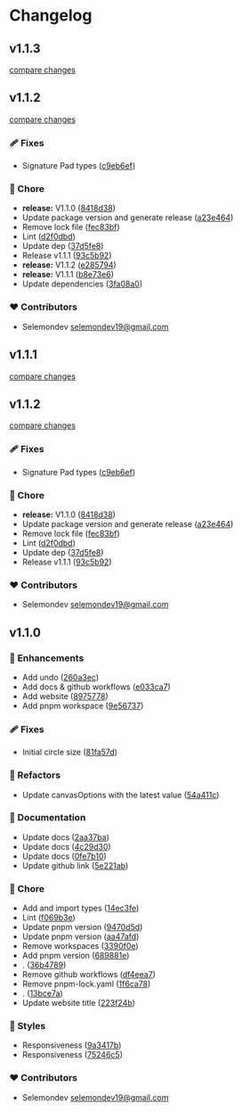 # Changelog


## v1.1.3

[compare changes](https://github.com/selemondev/vue3-signature-pad/compare/v1.1.2...v1.1.3)

## v1.1.2

[compare changes](https://github.com/selemondev/vue3-signature-pad/compare/v1.1.0...v1.1.2)

### 🩹 Fixes

- Signature Pad types ([c9eb6ef](https://github.com/selemondev/vue3-signature-pad/commit/c9eb6ef))

### 🏡 Chore

- **release:** V1.1.0 ([8418d38](https://github.com/selemondev/vue3-signature-pad/commit/8418d38))
- Update package version and generate release ([a23e464](https://github.com/selemondev/vue3-signature-pad/commit/a23e464))
- Remove lock file ([fec83bf](https://github.com/selemondev/vue3-signature-pad/commit/fec83bf))
- Lint ([d2f0dbd](https://github.com/selemondev/vue3-signature-pad/commit/d2f0dbd))
- Update dep ([37d5fe8](https://github.com/selemondev/vue3-signature-pad/commit/37d5fe8))
- Release v1.1.1 ([93c5b92](https://github.com/selemondev/vue3-signature-pad/commit/93c5b92))
- **release:** V1.1.2 ([e285794](https://github.com/selemondev/vue3-signature-pad/commit/e285794))
- **release:** V1.1.1 ([b8e73e6](https://github.com/selemondev/vue3-signature-pad/commit/b8e73e6))
- Update dependencies ([3fa08a0](https://github.com/selemondev/vue3-signature-pad/commit/3fa08a0))

### ❤️ Contributors

- Selemondev <selemondev19@gmail.com>

## v1.1.1

[compare changes](https://github.com/selemondev/vue3-signature-pad/compare/v1.1.2...v1.1.1)

## v1.1.2

[compare changes](https://github.com/selemondev/vue3-signature-pad/compare/v1.1.0...v1.1.2)

### 🩹 Fixes

- Signature Pad types ([c9eb6ef](https://github.com/selemondev/vue3-signature-pad/commit/c9eb6ef))

### 🏡 Chore

- **release:** V1.1.0 ([8418d38](https://github.com/selemondev/vue3-signature-pad/commit/8418d38))
- Update package version and generate release ([a23e464](https://github.com/selemondev/vue3-signature-pad/commit/a23e464))
- Remove lock file ([fec83bf](https://github.com/selemondev/vue3-signature-pad/commit/fec83bf))
- Lint ([d2f0dbd](https://github.com/selemondev/vue3-signature-pad/commit/d2f0dbd))
- Update dep ([37d5fe8](https://github.com/selemondev/vue3-signature-pad/commit/37d5fe8))
- Release v1.1.1 ([93c5b92](https://github.com/selemondev/vue3-signature-pad/commit/93c5b92))

### ❤️ Contributors

- Selemondev <selemondev19@gmail.com>

## v1.1.0


### 🚀 Enhancements

- Add undo ([260a3ec](https://github.com/selemondev/vue3-signature-pad/commit/260a3ec))
- Add docs & github workflows ([e033ca7](https://github.com/selemondev/vue3-signature-pad/commit/e033ca7))
- Add website ([8975778](https://github.com/selemondev/vue3-signature-pad/commit/8975778))
- Add pnpm workspace ([9e56737](https://github.com/selemondev/vue3-signature-pad/commit/9e56737))

### 🩹 Fixes

- Initial circle size ([81fa57d](https://github.com/selemondev/vue3-signature-pad/commit/81fa57d))

### 💅 Refactors

- Update canvasOptions with the latest value ([54a411c](https://github.com/selemondev/vue3-signature-pad/commit/54a411c))

### 📖 Documentation

- Update docs ([2aa37ba](https://github.com/selemondev/vue3-signature-pad/commit/2aa37ba))
- Update docs ([4c29d30](https://github.com/selemondev/vue3-signature-pad/commit/4c29d30))
- Update docs ([0fe7b10](https://github.com/selemondev/vue3-signature-pad/commit/0fe7b10))
- Update github link ([5e221ab](https://github.com/selemondev/vue3-signature-pad/commit/5e221ab))

### 🏡 Chore

- Add and import types ([14ec3fe](https://github.com/selemondev/vue3-signature-pad/commit/14ec3fe))
- Lint ([f069b3e](https://github.com/selemondev/vue3-signature-pad/commit/f069b3e))
- Update pnpm version ([9470d5d](https://github.com/selemondev/vue3-signature-pad/commit/9470d5d))
- Update pnpm version ([aa47afd](https://github.com/selemondev/vue3-signature-pad/commit/aa47afd))
- Remove workspaces ([3390f0e](https://github.com/selemondev/vue3-signature-pad/commit/3390f0e))
- Add pnpm version ([689881e](https://github.com/selemondev/vue3-signature-pad/commit/689881e))
- . ([36b4789](https://github.com/selemondev/vue3-signature-pad/commit/36b4789))
- Remove github workflows ([df4eea7](https://github.com/selemondev/vue3-signature-pad/commit/df4eea7))
- Remove pnpm-lock.yaml ([1f6ca78](https://github.com/selemondev/vue3-signature-pad/commit/1f6ca78))
- . ([13bce7a](https://github.com/selemondev/vue3-signature-pad/commit/13bce7a))
- Update website title ([223f24b](https://github.com/selemondev/vue3-signature-pad/commit/223f24b))

### 🎨 Styles

- Responsiveness ([9a3417b](https://github.com/selemondev/vue3-signature-pad/commit/9a3417b))
- Responsiveness ([75246c5](https://github.com/selemondev/vue3-signature-pad/commit/75246c5))

### ❤️ Contributors

- Selemondev <selemondev19@gmail.com>

